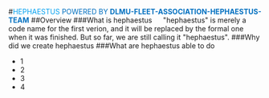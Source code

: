 #<font color = #00A0F0>HEPHAESTUS</font>
<font color = #0070C0>POWERED BY **DLMU-FLEET-ASSOCIATION-HEPHAESTUS-TEAM**</font>
##Overview
###What is hephaestus
&emsp;
"hephaestus" is merely a code name for the first verion, and it will be replaced by the formal one when it was finished. But so far, we are still calling it "hephaestus".
###Why did we create hephaestus
###What are hephaestus able to do
* 1
* 2
* 3
* 4